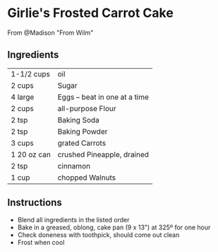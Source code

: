 # Girlie's Frosted Carrot Cake

From @Madison "From Wilm"

## Ingredients

|             |                              |
| ----------- | ---------------------------- |
| 1-1/2 cups  | oil                          |
| 2 cups      | Sugar                        |
| 4 large     | Eggs – beat in one at a time |
| 2 cups      | all-purpose Flour            |
| 2 tsp       | Baking Soda                  |
| 2 tsp       | Baking Powder                |
| 3 cups      | grated Carrots               |
| 1 20 oz can | crushed Pineapple, drained   |
| 2 tsp       | cinnamon                     |
| 1 cup       | chopped Walnuts              |

## Instructions

- Blend all ingredients in the listed order
- Bake in a greased, oblong, cake pan (9 x 13") at 325º for one hour
- Check doneness with toothpick, should come out clean
- Frost when cool
